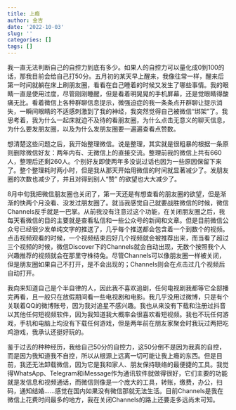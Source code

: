 ```yaml
---
title: 上瘾
author: 金吉
date: '2022-10-03'
slug: ''
categories: []
tags: []
---
```



我一直无法判断自己的自控力到底有多少。如果人的自控力可以量化成0到100的话，那我目前会给自己打50分。五月初的某天早上醒来，我像往常一样，醒来后第一时间就躺在床上刷朋友圈，看看在自己睡着的时候又发生了哪些事情。我的眼睛一直是使用过度，尽管刚刚睡醒，但是看着明晃晃的手机屏幕，还是觉眼睛得酸痛无比。看着微信上各种群聊信息提示，微强迫症的我一条条点开群聊让提示消失，一瞬间眼睛的不适感刺激到了我的神经，我突然觉得自己被微信“绑架”了。我思考着，我为什么一起床就迫不及待的看朋友圈，为什么点击无意义的聊天信息，为什么要发朋友圈，以及为什么发朋友圈要一遍遍查看点赞数。

想清楚这些问题之后，我开始整理微信。说是整理，其实就是很粗暴的根据一条原则删除微信好友：两年内有、无微信上的直接交流。整理前我的微信上共有660人，整理后还剩260人。个别好友即使两年多没说过话也因为一些原因保留下来了。整个整理耗时两小时，但是我从那天开始用微信的时间就显著减少了。发朋友圈的次数也减少了，并且对得到别人“赞” 的欲望也大大减少了。

8月中旬我把微信朋友圈也关闭了，第一天还是有想查看的朋友圈的欲望，但是渐渐的快两个月没看、没发过朋友圈了。就当我感觉自己就要战胜微信的时候，微信Channels反手就是一巴掌。从前我没有注意过这个功能，在关闭朋友圈之后，我每天看微信的目的主要就是查看私信和一些公众号的新闻和文章。但是目前微信公众号已经很少发单纯文字的推送了，几乎每个推送都会包含着一个到数个的视频。点击视频观看的时候，一个视频结束后好几个视频就会被推荐出来，而当看了超过三个视频的时候，微信Discover下的Channels就会自动出现，无数个按照我个人兴趣推荐的视频就会在那里守株待兔。尽管Channels可以像朋友圈一样被关闭，但是朋友圈如果自己不打开，是不会出现的；Channels则会在点击过几个视频后自动打开。

我向来知道自己是个半自律的人，因此我不喜欢追剧，任何电视剧我都等它全部播完再看，且一般只在放假期间看一些电视剧和电影。我几乎没用过微博，只是有个关联着QQ的微博账号，因为我对追星不感兴趣。我也从来没有下载和注册过抖音以其他任何短视频软件，因为我知道我大概率会很喜欢看短视频。我也不玩任何游戏，手机和电脑上均没有下载任何游戏，但是两年前在朋友家聚会时我玩过两把吃鸡游戏，我承认还挺好玩的。

鉴于过去的种种经历，我给自己50分的自控力，这50分倒不是因为我真的自控，而是因为我知道我不自控，所以从根源上远离一切可能让我上瘾的东西。但是目前，我还无法卸载微信，因为它是我和家人、朋友保持联络的最便捷的工具。我觉得WhatsApp、Telegram和iMessage作为通讯软件就做得很好，它们主要的功能就是发信息和视频通话，而微信则像是一个庞大的工具，转账，缴费，办公，扫码，通知结婚......感觉在国内如果没有微信那就无法生活。目前Channels是我在微信上花费时间最多的地方，我在关闭Channels的路上还要走多远尚未可知。





